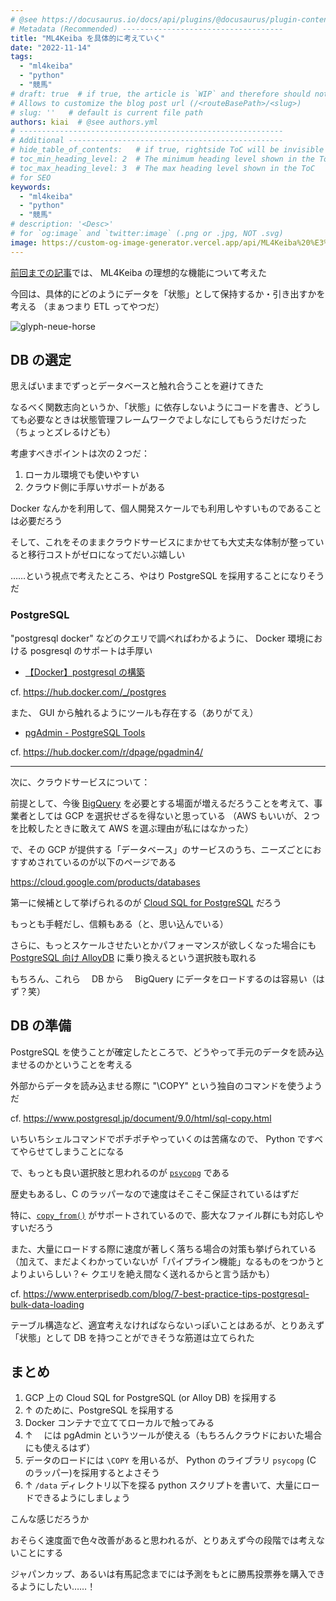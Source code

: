 ```yaml
---
# @see https://docusaurus.io/docs/api/plugins/@docusaurus/plugin-content-blog#markdown-front-matter
# Metadata (Recommended) ------------------------------------
title: "ML4Keiba を具体的に考えていく"
date: "2022-11-14"
tags:
  - "ml4keiba"
  - "python"
  - "競馬"
# draft: true  # if true, the article is `WIP` and therefore should not be published yet
# Allows to customize the blog post url (/<routeBasePath>/<slug>)
# slug: ''   # default is current file path
authors: kiai  # @see authors.yml
# -----------------------------------------------------------
# Additional ------------------------------------------------
# hide_table_of_contents:   # if true, rightside ToC will be invisible
# toc_min_heading_level: 2  # The minimum heading level shown in the ToC
# toc_max_heading_level: 3  # The max heading level shown in the ToC
# for SEO
keywords:
  - "ml4keiba"
  - "python"
  - "競馬"
# description: '<Desc>'
# for `og:image` and `twitter:image` (.png or .jpg, NOT .svg)
image: https://custom-og-image-generator.vercel.app/api/ML4Keiba%20%E3%82%92%E5%85%B7%E4%BD%93%E7%9A%84%E3%81%AB%E8%80%83%E3%81%88%E3%81%A6%E3%81%84%E3%81%8F.png?theme=light&timestamp=Nov.2022&copyright=Kiai+de+Nantoka&logo=https%3A%2F%2Fimg.icons8.com%2Fglyph-neue%2F64%2F000000%2Fhorse.png&avater=https%3A%2F%2Favatars.githubusercontent.com%2Fu%2F20794309&author=Kiai&aka=%40Ningensei848&site=%E6%B0%97%E5%90%88%E3%81%A7%E3%81%AA%E3%82%93%E3%81%A8%E3%81%8B&tags=ml4keiba&tags=python&tags=%E7%AB%B6%E9%A6%AC
---
```


[前回までの記事](https://ningensei848.github.io/2022/06/09)では、 ML4Keiba の理想的な機能について考えた

今回は、具体的にどのようにデータを「状態」として保持するか・引き出すかを考える
（まぁつまり ETL ってやつだ）

![glyph-neue-horse](https://img.icons8.com/glyph-neue/64/000000/horse.png)

<!-- truncate -->

## DB の選定

思えばいままでずっとデータベースと触れ合うことを避けてきた

なるべく関数志向というか、「状態」に依存しないようにコードを書き、どうしても必要なときは状態管理フレームワークでよしなにしてもらうだけだった
（ちょっとズレるけども）

考慮すべきポイントは次の２つだ：

1. ローカル環境でも使いやすい
2. クラウド側に手厚いサポートがある

Docker なんかを利用して、個人開発スケールでも利用しやすいものであることは必要だろう

そして、これをそのままクラウドサービスにまかせても大丈夫な体制が整っていると移行コストがゼロになってだいぶ嬉しい

……という視点で考えたところ、やはり PostgreSQL を採用することになりそうだ

### PostgreSQL

"postgresql docker" などのクエリで調べればわかるように、 Docker 環境における posgresql のサポートは手厚い

-   [【Docker】postgresql の構築](https://zenn.dev/re24_1986/articles/b76c3fd8f76aec)

cf. https://hub.docker.com/_/postgres

また、 GUI から触れるようにツールも存在する（ありがてえ）

-   [pgAdmin - PostgreSQL Tools](https://www.pgadmin.org/)

cf. https://hub.docker.com/r/dpage/pgadmin4/

---

次に、クラウドサービスについて：

前提として、今後 [BigQuery](https://cloud.google.com/bigquery) を必要とする場面が増えるだろうことを考えて、事業者としては GCP を選択せざるを得ないと思っている
（AWS もいいが、２つを比較したときに敢えて AWS を選ぶ理由が私にはなかった）

で、その GCP が提供する「データベース」のサービスのうち、ニーズごとにおすすめされているのが以下のページである

https://cloud.google.com/products/databases

第一に候補として挙げられるのが [Cloud SQL for PostgreSQL](https://cloud.google.com/sql/docs/postgres) だろう

もっとも手軽だし、信頼もある（と、思い込んでいる）

さらに、もっとスケールさせたいとかパフォーマンスが欲しくなった場合にも [PostgreSQL 向け AlloyDB](https://cloud.google.com/alloydb) に乗り換えるという選択肢も取れる

もちろん、これら　 DB から　 BigQuery にデータをロードするのは容易い（はず？笑）

## DB の準備

PostgreSQL を使うことが確定したところで、どうやって手元のデータを読み込ませるのかということを考える

外部からデータを読み込ませる際に "\COPY" という独自のコマンドを使うようだ

cf. https://www.postgresql.jp/document/9.0/html/sql-copy.html

いちいちシェルコマンドでポチポチやっていくのは苦痛なので、 Python ですべてやらせてしまうことになる

で、もっとも良い選択肢と思われるのが [`psycopg`](https://www.psycopg.org/docs/usage.html#using-copy-to-and-copy-from) である

歴史もあるし、C のラッパーなので速度はそこそこ保証されているはずだ

特に、[`copy_from()`](https://www.psycopg.org/docs/usage.html#using-copy-to-and-copy-from) がサポートされているので、膨大なファイル群にも対応しやすいだろう

また、大量にロードする際に速度が著しく落ちる場合の対策も挙げられている
（加えて、まだよくわかっていないが「パイプライン機能」なるものをつかうとよりよいらしい？← クエリを絶え間なく送れるからと言う話かも）

cf. https://www.enterprisedb.com/blog/7-best-practice-tips-postgresql-bulk-data-loading

テーブル構造など、適宜考えなければならないっぽいことはあるが、とりあえず「状態」として DB を持つことができそうな筋道は立てられた

## まとめ

1. GCP 上の Cloud SQL for PostgreSQL (or Alloy DB) を採用する
2. ↑ のために、PostgreSQL を採用する
3. Docker コンテナで立ててローカルで触ってみる
4. ↑ 　には pgAdmin というツールが使える（もちろんクラウドにおいた場合にも使えるはず）
5. データのロードには `\COPY` を用いるが、 Python のライブラリ `psycopg` (C のラッパー)を採用するとよさそう
6. ↑ `/data` ディレクトリ以下を探る python スクリプトを書いて、大量にロードできるようにしましょう

こんな感じだろうか

おそらく速度面で色々改善があると思われるが、とりあえず今の段階では考えないことにする

ジャパンカップ、あるいは有馬記念までには予測をもとに勝馬投票券を購入できるようにしたい……！
